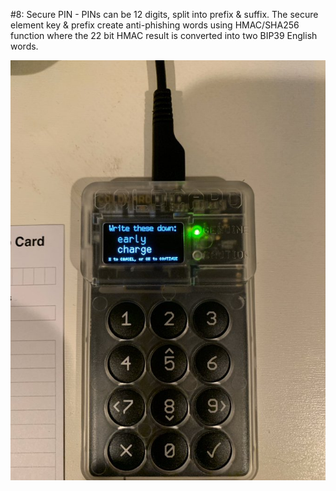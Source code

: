 #8: Secure PIN - PINs can be 12 digits, split into prefix & suffix. The secure element key & prefix create anti-phishing words using HMAC/SHA256 function where the 22 bit HMAC result is converted into two BIP39 English words.

![](assets/5.jpg)
